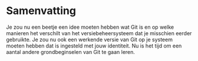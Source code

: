 # Samenvatting

Je zou nu een beetje een idee moeten hebben wat Git is en op welke manieren het verschilt van het versiebeheersysteem dat je misschien eerder gebruikte. Je zou nu ook een werkende versie van Git op je systeem moeten hebben dat is ingesteld met jouw identiteit. Nu is het tijd om een aantal andere grondbeginselen van Git te gaan leren.

